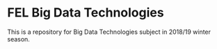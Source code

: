 # FEL Big Data Technologies
This is a repository for Big Data Technologies subject in 2018/19 winter season.
